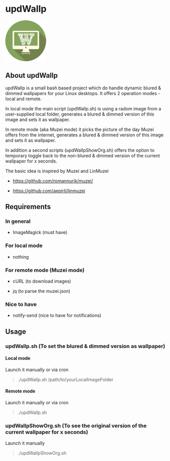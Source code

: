 # updWallp

![Logo](https://raw.githubusercontent.com/yafp/updWallp/master/img/appIcon_128px.png)


## About updWallp
updWallp is a small bash based project which do handle dynamic blured & dimmed wallpapers for your Linux desktops.
It offers 2 operation modes - local and remote.

In local mode the main script (updWallp.sh) is using a radom image from a user-supplied local folder, generates a blured & dimmed version of this image and sets it as wallpaper.

In remote mode (aka Muzei mode) it picks the picture of the day Muzei offers from the internet, generates a blured & dimmed version of this image and sets it as wallpaper.

In addition a second scripts (updWallpShowOrg.sh) offers the option to temporary toggle back to the non-blured & dimmed version of the current wallpaper for x seconds.


The basic idea is inspired by Muzei and LinMuzei

- https://github.com/romannurik/muzei/

- https://github.com/aepirli/linmuzei



## Requirements
### In general
- ImageMagick (must have)

### For local mode
- nothing 

### For remote mode (Muzei mode)
- cURL (to download images)

- jq (to parse the muzei.json)

### Nice to have
- notify-send (nice to have for notifications)



## Usage
### updWallp.sh (To set the blured & dimmed version as wallpaper)
#### Local mode
Launch it manually or via cron

> ./updWallp.sh /path/to/yourLocalImageFolder

#### Remote mode
Launch it manually or via cron

> ./updWallp.sh


### updWallpShowOrg.sh (To see the original version of the current wallpaper for x seconds)
Launch it manually

> ./updWallpShowOrg.sh


